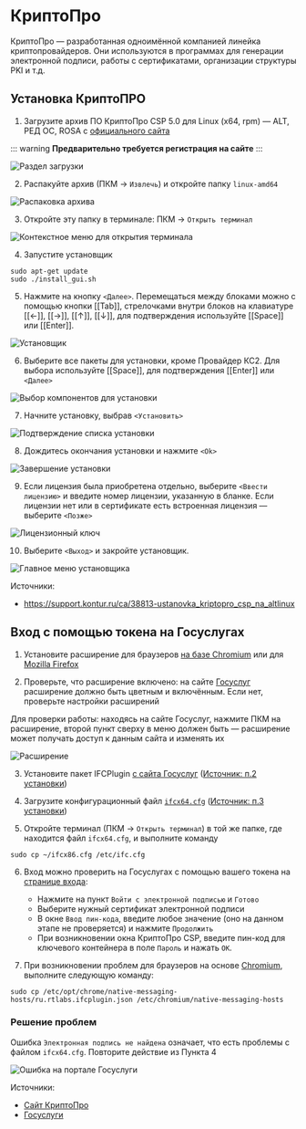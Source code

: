 # КриптоПро

КриптоПро — разработанная одноимённой компанией линейка криптопровайдеров. Они используются в программах для генерации электронной подписи, работы с сертификатами, организации структуры PKI и т.д.

## Установка КриптоПРО

1. Загрузите архив ПО КриптоПро CSP 5.0 для Linux (x64, rpm) — ALT, РЕД ОС, ROSA с [официального сайта](https://www.cryptopro.ru/products/csp/downloads)

::: warning
**Предварительно требуется регистрация на сайте**
:::

![Раздел загрузки](/cryptopro/cryptopro-1.png)

2. Распакуйте архив (ПКМ -> `Извлечь`) и откройте папку `linux-amd64`

![Распаковка архива](/cryptopro/cryptopro-2.png)

3. Откройте эту папку в терминале: ПКМ -> `Открыть терминал`

![Контекстное меню для открытия терминала](/cryptopro/cryptopro-3.png)

4. Запустите установщик

```shell[apt-get]
sudo apt-get update
sudo ./install_gui.sh
```

5. Нажмите на кнопку `<Далее>`. Перемещаться между блоками можно с помощью кнопки [[Tab]], стрелочками внутри блоков на клавиатуре [[←]], [[→]], [[↑]], [[↓]], для подтверждения используйте [[Space]] или [[Enter]].

![Установщик](/cryptopro/cryptopro-4.png)

6. Выберите все пакеты для установки, кроме Провайдер КС2. Для выбора используйте [[Space]], для подтверждения [[Enter]] или `<Далее>`

![Выбор компонентов для установки](/cryptopro/cryptopro-5.png)

7. Начните установку, выбрав `<Установить>`

![Подтверждение списка установки](/cryptopro/cryptopro-6.png)

8. Дождитесь окончания установки и нажмите `<Ok>`

![Завершение установки](/cryptopro/cryptopro-7.png)

9. Если лицензия была приобретена отдельно, выберите `<Ввести лицензию>` и введите номер лицензии, указанную в бланке. Если лицензии нет или в сертификате есть встроенная лицензия — выберите `<Позже>`

![Лицензионный ключ](/cryptopro/cryptopro-8.png)

10. Выберите `<Выход>` и закройте установщик.

![Главное меню установщика](/cryptopro/cryptopro-9.png)

Источники:

- https://support.kontur.ru/ca/38813-ustanovka_kriptopro_csp_na_altlinux

## Вход с помощью токена на Госуслугах

1. Установите расширение для браузеров [на базе Chromium](https://chrome.google.com/webstore/detail/ifcplugin-extension/pbefkdcndngodfeigfdgiodgnmbgcfha) или для [Mozilla Firefox](https://ds-plugin.gosuslugi.ru/plugin/upload/assets/distrib/addon-1.2.8-fx.xpi)

2. Проверьте, что расширение включено: на сайте [Госуслуг](https://www.gosuslugi.ru/) расширение должно быть цветным и включённым. Если нет, проверьте настройки расширений

Для проверки работы: находясь на сайте Госуслуг, нажмите ПКМ на расширение, второй пункт сверху в меню должен быть — расширение может получать доступ к данным сайта и изменять их

![Расширение](/cryptopro/cryptopro-10.png)

3. Установите пакет IFCPlugin [с сайта Госуслуг](https://ds-plugin.gosuslugi.ru/plugin/upload/assets/distrib/IFCPlugin-x86_64.rpm) ([Источник: п.2 установки](https://support.cryptopro.ru/index.php?/Knowledgebase/Article/View/275))

4. Загрузите конфигурационный файл [`ifcx64.cfg`](https://www.cryptopro.ru/sites/default/files/public/faq/ifcx64.cfg) ([Источник: п.3 установки](https://support.cryptopro.ru/index.php?/Knowledgebase/Article/View/275))

5. Откройте терминал (ПКМ -> `Открыть терминал`) в той же папке, где находится файл `ifcx64.cfg`, и выполните команду

```shell
sudo cp ~/ifcx86.cfg /etc/ifc.cfg
```

6. Вход можно проверить на Госуслугах с помощью вашего токена на [странице входа](https://esia.gosuslugi.ru/login):

   - Нажмите на пункт `Войти с электронной подписью` и `Готово`
   - Выберите нужный сертификат электронной подписи
   - В окне `Ввод пин-кода`, введите любое значение (оно на данном этапе не проверяется) и нажмите `Продолжить`
   - При возникновении окна КриптоПро CSP, введите пин-код для ключевого контейнера в поле `Пароль` и нажать `OK`.

7. При возникновении проблем для браузеров на основе [Chromium](/apps/chromium/), выполните следующую команду:

```shell
sudo cp /etc/opt/chrome/native-messaging-hosts/ru.rtlabs.ifcplugin.json /etc/chromium/native-messaging-hosts
```

### Решение проблем

Ошибка `Электронная подпись не найдена` означает, что есть проблемы с файлом `ifcx64.cfg`. Повторите действие из Пункта 4

![Ошибка на портале Госуслуги](/cryptopro/cryptopro-11.jpg)

Источники:

- [Сайт КриптоПро](https://support.cryptopro.ru/index.php?/Knowledgebase/Article/View/275)
- [Госуслуги](https://ds-plugin.gosuslugi.ru/plugin/upload/Index.spr)
